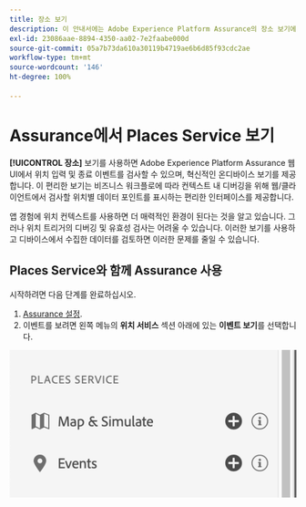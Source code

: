 ```yaml
---
title: 장소 보기
description: 이 안내서에는 Adobe Experience Platform Assurance의 장소 보기에 대한 정보가 자세히 나와 있습니다.
exl-id: 23086aae-8894-4350-aa02-7e2faabe000d
source-git-commit: 05a7b73da610a30119b4719ae6b6d85f93cdc2ae
workflow-type: tm+mt
source-wordcount: '146'
ht-degree: 100%

---
```


# Assurance에서 Places Service 보기

**[!UICONTROL 장소]** 보기를 사용하면 Adobe Experience Platform Assurance 웹 UI에서 위치 입력 및 종료 이벤트를 검사할 수 있으며, 혁신적인 온디바이스 보기를 제공합니다. 이 편리한 보기는 비즈니스 워크플로에 따라 컨텍스트 내 디버깅을 위해 웹/클라이언트에서 검사할 위치별 데이터 포인트를 표시하는 편리한 인터페이스를 제공합니다.

앱 경험에 위치 컨텍스트를 사용하면 더 매력적인 환경이 된다는 것을 알고 있습니다. 그러나 위치 트리거의 디버깅 및 유효성 검사는 어려울 수 있습니다. 이러한 보기를 사용하고 디바이스에서 수집한 데이터를 검토하면 이러한 문제를 줄일 수 있습니다.

## Places Service와 함께 Assurance 사용

시작하려면 다음 단계를 완료하십시오.

1. [Assurance 설정](../tutorials/implement-assurance.md).
2. 이벤트를 보려면 왼쪽 메뉴의 **위치 서비스** 섹션 아래에 있는 **이벤트 보기**&#x200B;를 선택합니다.

![](./images/places-service/places-view.png)
